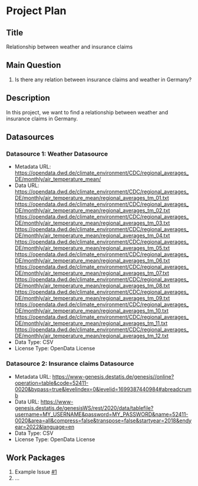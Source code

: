 # Project Plan

## Title
<!-- Give your project a short title. -->
Relationship between weather and insurance claims

## Main Question

<!-- Think about one main question you want to answer based on the data. -->
1. Is there any relation between insurance claims and weather in Germany?
## Description
<!-- Describe your data science project in max. 200 words. Consider writing about why and how you attempt it. -->
In this project, we want to find a relationship between weather and insurance claims in Germany. 

## Datasources

<!-- Describe each datasources you plan to use in a section. Use the prefic "DatasourceX" where X is the id of the datasource. -->

### Datasource 1: Weather Datasource
* Metadata URL: https://opendata.dwd.de/climate_environment/CDC/regional_averages_DE/monthly/air_temperature_mean/
* Data URL: https://opendata.dwd.de/climate_environment/CDC/regional_averages_DE/monthly/air_temperature_mean/regional_averages_tm_01.txt
            https://opendata.dwd.de/climate_environment/CDC/regional_averages_DE/monthly/air_temperature_mean/regional_averages_tm_02.txt
            https://opendata.dwd.de/climate_environment/CDC/regional_averages_DE/monthly/air_temperature_mean/regional_averages_tm_03.txt
            https://opendata.dwd.de/climate_environment/CDC/regional_averages_DE/monthly/air_temperature_mean/regional_averages_tm_04.txt
            https://opendata.dwd.de/climate_environment/CDC/regional_averages_DE/monthly/air_temperature_mean/regional_averages_tm_05.txt
            https://opendata.dwd.de/climate_environment/CDC/regional_averages_DE/monthly/air_temperature_mean/regional_averages_tm_06.txt
            https://opendata.dwd.de/climate_environment/CDC/regional_averages_DE/monthly/air_temperature_mean/regional_averages_tm_07.txt
            https://opendata.dwd.de/climate_environment/CDC/regional_averages_DE/monthly/air_temperature_mean/regional_averages_tm_08.txt
            https://opendata.dwd.de/climate_environment/CDC/regional_averages_DE/monthly/air_temperature_mean/regional_averages_tm_09.txt
            https://opendata.dwd.de/climate_environment/CDC/regional_averages_DE/monthly/air_temperature_mean/regional_averages_tm_10.txt
            https://opendata.dwd.de/climate_environment/CDC/regional_averages_DE/monthly/air_temperature_mean/regional_averages_tm_11.txt
            https://opendata.dwd.de/climate_environment/CDC/regional_averages_DE/monthly/air_temperature_mean/regional_averages_tm_12.txt
* Data Type: CSV
* License Type: OpenData License

### Datasource 2: Insurance claims Datasource
* Metadata URL: https://www-genesis.destatis.de/genesis//online?operation=table&code=52411-0020&bypass=true&levelindex=0&levelid=1699387440984#abreadcrumb
* Data URL: https://www-genesis.destatis.de/genesisWS/rest/2020/data/tablefile?username=MY_USERNAME&password=MY_PASSWORD&name=52411-0020&area=all&compress=false&transpose=false&startyear=2018&endyear=2022&language=en
* Data Type: CSV
* License Type: OpenData License


## Work Packages

<!-- List of work packages ordered sequentially, each pointing to an issue with more details. -->

1. Example Issue [#1][i1]
2. ...

[i1]: #
